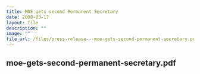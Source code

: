 ```yaml
---
title: MOE gets second Permanent Secretary
date: 2008-03-17
layout: file
description: ""
image: ""
file_url: /files/press-release---moe-gets-second-permanent-secretary.pdf
---
```

moe-gets-second-permanent-secretary.pdf
---